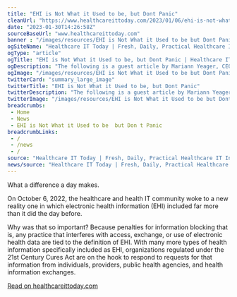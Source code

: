 ```yaml
--- 
title: "EHI is Not What it Used to be, but Dont Panic"
cleanUrl: "https://www.healthcareittoday.com/2023/01/06/ehi-is-not-what-it-used-to-be-but-dont-panic/"
date: "2023-01-30T14:26:58Z"
sourceBaseUrl: "www.healthcareittoday.com"
banner : "/images/resources/EHI is Not What it Used to be but Dont Panic.jpg"
ogSiteName: "Healthcare IT Today | Fresh, Daily, Practical Healthcare IT Insights"
ogType: "article"
ogTitle: "EHI is Not What it Used to be, but Dont Panic | Healthcare IT Today"
ogDescription: "The following is a guest article by Mariann Yeager, CEO at The Sequoia Project. What a difference a day makes. On October 6, 2022, the healthcare and health IT community woke to a new reality  one in which electronic health information (EHI) included far more than it did the day before. Why was that"
ogImage: "/images/resources/EHI is Not What it Used to be but Dont Panic.jpg"
twitterCard: "summary_large_image"
twitterTitle: "EHI is Not What it Used to be, but Dont Panic"
twitterDescription: "The following is a guest article by Mariann Yeager, CEO at The Sequoia Project.  What a difference a day makes.  On October 6, 2022, the healthcare and he"
twitterImage: "/images/resources/EHI is Not What it Used to be but Dont Panic.jpg"
breadcrumbs:
 - Home
 - News
 - EHI is Not What it Used to be  but Don t Panic
breadcrumbLinks:
 - / 
 - /news
 - / 
source: "Healthcare IT Today | Fresh, Daily, Practical Healthcare IT Insights"
news/source: "Healthcare IT Today | Fresh, Daily, Practical Healthcare IT Insights"
---
```

What a difference a day makes. 

On October 6, 2022, the healthcare and health IT community woke to a new reality one in which electronic health information (EHI) included far more than it did the day before. 

Why was that so important? Because penalties for information blocking that is, any practice that interferes with access, exchange, or use of electronic health data are tied to the definition of EHI. With many more types of health information specifically included as EHI, organizations regulated under the 21st Century Cures Act are on the hook to respond to requests for that information from individuals, providers, public health agencies, and health information exchanges.

  
[Read on healthcareittoday.com](https://www.healthcareittoday.com/2023/01/06/ehi-is-not-what-it-used-to-be-but-dont-panic/)
